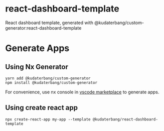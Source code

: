 # react-dashboard-template

React dashboard template, generated with @kudaterbang/custom-generator:react-dashboard-template

# Generate Apps

## Using Nx Generator

```
yarn add @kudaterbang/custom-generator
npm install @kudaterbang/custom-generator
```

For convenience, use nx console in [vscode marketplace](https://marketplace.visualstudio.com/items?itemName=nrwl.angular-console) to generate apps.

## Using create react app

```
npx create-react-app my-app --template @kudaterbang/react-dashboard-template
```
